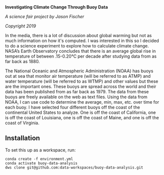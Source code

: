 **Investigating Climate Change Through Buoy Data**

*A science fair project by Jason Fischer*

*Copyright 2019*

   In the media, there is a lot of discussion about global warming but not as much information on how it's computed. I was interested in this so I decided to do a science experiment to explore how to calculate climate change. NASA’s Earth Observatory concludes that there is an average global rise in temperature of between .15-0.20℃ per decade after studying data from as far back as 1880. 

  The National Oceanic and Atmospheric Administration (NOAA) has buoys out at sea that monitor air temperature (will be referred to as ATMP) and water temperature (will be referred to as WTMP) and other values but these are the important ones. These buoys are spread across the world and their data has been published from as far back as 1979. The data from these buoys are freely available on the web as text files. Using the data from NOAA, I can use code to determine the average, min, max, etc. over time for each buoy. I have selected four different buoys off the coast of the continental United States to analyze. One is off the coast of California, one is off the coast of Louisiana, one is off the coast of Maine, and one is off the coast of Virginia.

Installation
------------
To set this up as a workspace, run:
```
conda create -f environment.yml
conda activate buoy-data-analysis
dws clone git@github.com:data-workspaces/buoy-data-analysis.git
```
